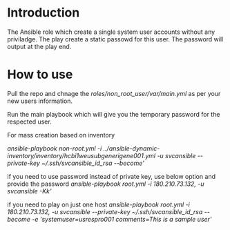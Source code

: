 
# Introduction

The Ansible role which create a single system user accounts without any priviladge. The play create a static passowd for this user. 
The password will output at the play end.


# How to use

Pull the repo and chnage the *roles/non_root_user/var/main.yml* as per your new users information.

Run the main playbook which will give you the temporary password for the respected user.

For mass creation based on inventory

  *ansible-playbook non-root.yml -i ../ansible-dynamic-inventory/inventory/hcbi1weusubgenerigene001.yml -u svcansible --private-key ~/.ssh/svcansible_id_rsa --become'*

if you need to use password instead of private key, use below option and provide the password
  *ansible-playbook root.yml   -i 180.210.73.132, -u svcansible -Kk'*

if you need to play on just one host
  *ansible-playbook root.yml -i 180.210.73.132,  -u svcansible  --private-key ~/.ssh/svcansible_id_rsa --become -e 'systemuser=usrespro001 comments=This is a sample user'*
